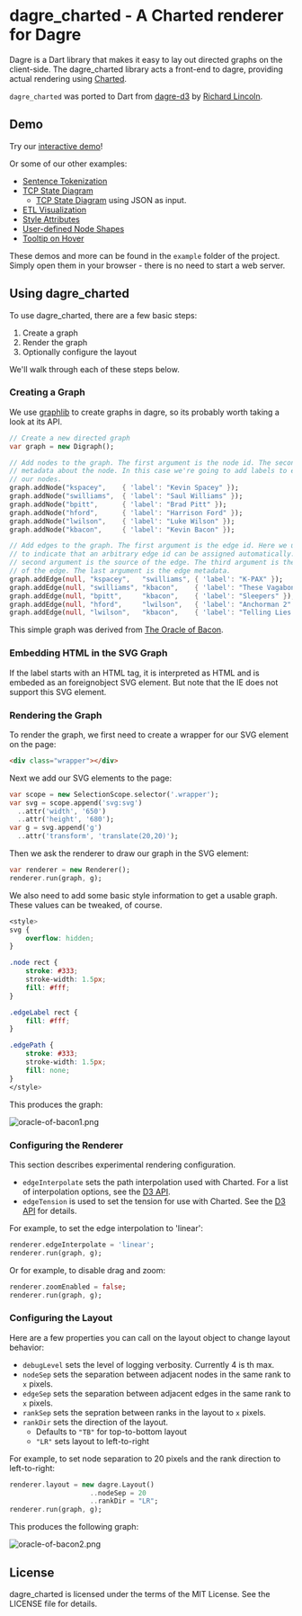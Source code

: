 # dagre_charted - A Charted renderer for Dagre

Dagre is a Dart library that makes it easy to lay out directed graphs on
the client-side. The dagre_charted library acts a front-end to dagre, providing
actual rendering using [Charted][].

`dagre_charted` was ported to Dart from [dagre-d3](https://github.com/cpettitt/dagre-d3)
by [Richard Lincoln](http://git.io/rwl).

## Demo

Try our [interactive demo](http://rwl.github.io/project/dagre_charted/latest/demo/interactive-demo.html)!

Or some of our other examples:

* [Sentence Tokenization](http://rwl.github.io/project/dagre_charted/latest/demo/sentence-tokenization.html)
* [TCP State Diagram](http://rwl.github.io/project/dagre_charted/latest/demo/tcp-state-diagram.html)
    * [TCP State Diagram](http://rwl.github.io/project/dagre_charted/latest/demo/tcp-state-diagram-json.html) using JSON as input.
* [ETL Visualization](http://rwl.github.io/project/dagre_charted/latest/demo/etl-status.html)
* [Style Attributes](http://rwl.github.io/project/dagre_charted/latest/demo/style-attrs.html)
* [User-defined Node Shapes](http://rwl.github.io/project/dagre_charted/latest/demo/user-defined-nodes.html)
* [Tooltip on Hover](http://rwl.github.io/project/dagre_charted/latest/demo/hover.html)

These demos and more can be found in the `example` folder of the project. Simply
open them in your browser - there is no need to start a web server.

## Using dagre_charted

To use dagre_charted, there are a few basic steps:

1. Create a graph
2. Render the graph
3. Optionally configure the layout

We'll walk through each of these steps below.

### Creating a Graph

We use [graphlib](https://pub.dartlang.org/packages/graphlib) to create graphs in
dagre, so its probably worth taking a look at its API.

```dart
// Create a new directed graph
var graph = new Digraph();

// Add nodes to the graph. The first argument is the node id. The second is
// metadata about the node. In this case we're going to add labels to each of
// our nodes.
graph.addNode("kspacey",    { 'label': "Kevin Spacey" });
graph.addNode("swilliams",  { 'label': "Saul Williams" });
graph.addNode("bpitt",      { 'label': "Brad Pitt" });
graph.addNode("hford",      { 'label': "Harrison Ford" });
graph.addNode("lwilson",    { 'label': "Luke Wilson" });
graph.addNode("kbacon",     { 'label': "Kevin Bacon" });

// Add edges to the graph. The first argument is the edge id. Here we use null
// to indicate that an arbitrary edge id can be assigned automatically. The
// second argument is the source of the edge. The third argument is the target
// of the edge. The last argument is the edge metadata.
graph.addEdge(null, "kspacey",   "swilliams", { 'label': "K-PAX" });
graph.addEdge(null, "swilliams", "kbacon",    { 'label': "These Vagabond Shoes" });
graph.addEdge(null, "bpitt",     "kbacon",    { 'label': "Sleepers" });
graph.addEdge(null, "hford",     "lwilson",   { 'label': "Anchorman 2" });
graph.addEdge(null, "lwilson",   "kbacon",    { 'label': "Telling Lies in America" });
```

This simple graph was derived from [The Oracle of
Bacon](http://oracleofbacon.org/).

### Embedding HTML in the SVG Graph
If the label starts with an HTML tag, it is interpreted as HTML and is embeded
as an foreignobject SVG element. But note that the IE does not support this
SVG element.


### Rendering the Graph

To render the graph, we first need to create a wrapper for our SVG element on
the page:

```html
<div class="wrapper"></div>
```

Next we add our SVG elements to the page:

```dart
var scope = new SelectionScope.selector('.wrapper');
var svg = scope.append('svg:svg')
  ..attr('width', '650')
  ..attr('height', '680');
var g = svg.append('g')
  ..attr('transform', 'translate(20,20)');
```

Then we ask the renderer to draw our graph in the SVG element:

```dart
var renderer = new Renderer();
renderer.run(graph, g);
```

We also need to add some basic style information to get a usable graph. These
values can be tweaked, of course.

```css
<style>
svg {
    overflow: hidden;
}

.node rect {
    stroke: #333;
    stroke-width: 1.5px;
    fill: #fff;
}

.edgeLabel rect {
    fill: #fff;
}

.edgePath {
    stroke: #333;
    stroke-width: 1.5px;
    fill: none;
}
</style>
```

This produces the graph:

![oracle-of-bacon1.png](http://rwl.github.io/project/dagre_charted/static/oracle-of-bacon1.png)

### Configuring the Renderer

This section describes experimental rendering configuration.

* `edgeInterpolate` sets the path interpolation used with Charted. For a list
  of interpolation options, see the [D3 API](https://github.com/mbostock/d3/wiki/SVG-Shapes#wiki-line_interpolate).
* `edgeTension` is used to set the tension for use with Charted. See the
  [D3 API](https://github.com/mbostock/d3/wiki/SVG-Shapes#wiki-line_tension) for details.

For example, to set the edge interpolation to 'linear':

```dart
renderer.edgeInterpolate = 'linear';
renderer.run(graph, g);
```

Or for example, to disable drag and zoom:

```dart
renderer.zoomEnabled = false;
renderer.run(graph, g);
```

### Configuring the Layout

Here are a few properties you can call on the layout object to change layout behavior:

* `debugLevel` sets the level of logging verbosity. Currently 4 is th max.
* `nodeSep` sets the separation between adjacent nodes in the same rank to `x` pixels.
* `edgeSep` sets the separation between adjacent edges in the same rank to `x` pixels.
* `rankSep` sets the sepration between ranks in the layout to `x` pixels.
* `rankDir` sets the direction of the layout.
    * Defaults to `"TB"` for top-to-bottom layout
    * `"LR"` sets layout to left-to-right

For example, to set node separation to 20 pixels and the rank direction to left-to-right:

```dart
renderer.layout = new dagre.Layout()
                    ..nodeSep = 20
                    ..rankDir = "LR";
renderer.run(graph, g);
```

This produces the following graph:

![oracle-of-bacon2.png](http://rwl.github.io/project/dagre_charted/static/oracle-of-bacon2.png)

## License

dagre_charted is licensed under the terms of the MIT License. See the LICENSE file
for details.

[Charted]: https://pub.dartlang.org/packages/charted
